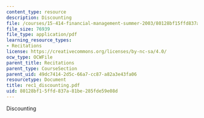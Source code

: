 ```yaml
---
content_type: resource
description: Discounting
file: /courses/15-414-financial-management-summer-2003/80128bf15ffd837a81be285fde59e08d_rec1_discounting.pdf
file_size: 76939
file_type: application/pdf
learning_resource_types:
- Recitations
license: https://creativecommons.org/licenses/by-nc-sa/4.0/
ocw_type: OCWFile
parent_title: Recitations
parent_type: CourseSection
parent_uid: 49dc7414-2d5c-66a7-cc87-a82a3e43fa06
resourcetype: Document
title: rec1_discounting.pdf
uid: 80128bf1-5ffd-837a-81be-285fde59e08d
---
```

Discounting